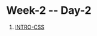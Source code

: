 # Week-2 -- Day-2

1. [INTRO-CSS](https://github.com/freecodingbootcamp/Week-2/blob/master/Day-2/INTRO-CSS.md)
